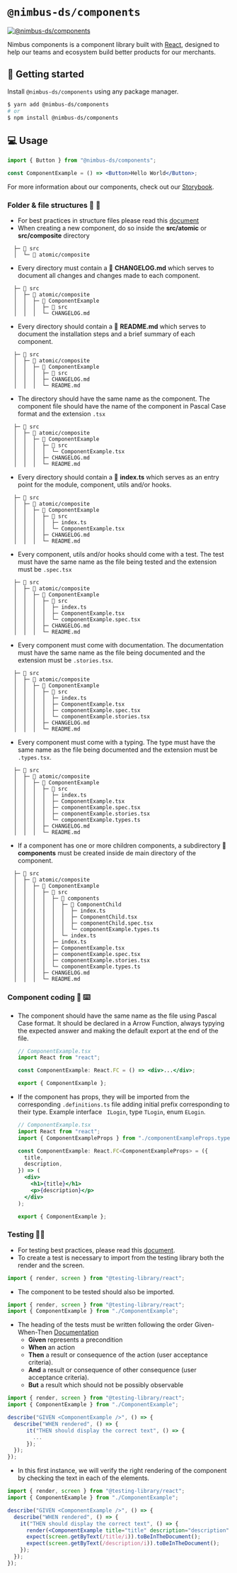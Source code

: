 # `@nimbus-ds/components`

[![@nimbus-ds/components](https://img.shields.io/npm/v/@nimbus-ds/components?label=%40nimbus-ds%2Fcomponents)](https://www.npmjs.com/package/@nimbus-ds/components)

Nimbus components is a component library built with [React](https://reactjs.org), designed to help our teams and ecosystem build better products for our merchants.

## 🚀 Getting started

Install `@nimbus-ds/components` using any package manager.

```sh
$ yarn add @nimbus-ds/components
# or
$ npm install @nimbus-ds/components
```

## 💻 Usage

```jsx
import { Button } from "@nimbus-ds/components";

const ComponentExample = () => <Button>Hello World</Button>;
```

For more information about our components, check out our [Storybook](https://tiendanube.github.io/nimbus-design-system/).

### Folder & file structures 📁 📄

- For best practices in structure files please read this [document](https://redux.js.org/style-guide/style-guide#structure-files-as-feature-folders-with-single-file-logic)
- When creating a new component, do so inside the **src/atomic** or **src/composite** directory

```
  ├─ 📁 src
  │  └─ 📁 atomic/composite
```

- Every directory must contain a 📄 **CHANGELOG.md** which serves to document all changes and changes made to each component.

```
  ├─ 📁 src
  │  ├─ 📁 atomic/composite
  │  │  ├─ 📁 ComponentExample
  │  │  │  ├─ 📁 src
  │  │  │  └─ CHANGELOG.md
```

- Every directory should contain a 📄 **README.md** which serves to document the installation steps and a brief summary of each component.

```
  ├─ 📁 src
  │  ├─ 📁 atomic/composite
  │  │  ├─ 📁 ComponentExample
  │  │  │  ├─ 📁 src
  │  │  │  ├─ CHANGELOG.md
  │  │  │  └─ README.md
```

- The directory should have the same name as the component. The component file should have the name of the component in Pascal Case format and the extension `.tsx`

```
  ├─ 📁 src
  │  ├─ 📁 atomic/composite
  │  │  ├─ 📁 ComponentExample
  │  │  │  ├─ 📁 src
  │  │  │  │  └─ ComponentExample.tsx
  │  │  │  ├─ CHANGELOG.md
  │  │  │  └─ README.md
```

- Every directory should contain a 📄 **index.ts** which serves as an entry point for the module, component, utils and/or hooks.

```
  ├─ 📁 src
  │  ├─ 📁 atomic/composite
  │  │  ├─ 📁 ComponentExample
  │  │  │  ├─ 📁 src
  │  │  │  │  ├─ index.ts
  │  │  │  │  └─ ComponentExample.tsx
  │  │  │  ├─ CHANGELOG.md
  │  │  │  └─ README.md
```

- Every component, utils and/or hooks should come with a test. The test must have the same name as the file being tested and the extension must be `.spec.tsx`

```
  ├─ 📁 src
  │  ├─ 📁 atomic/composite
  │  │  ├─ 📁 ComponentExample
  │  │  │  ├─ 📁 src
  │  │  │  │  ├─ index.ts
  │  │  │  │  ├─ ComponentExample.tsx
  │  │  │  │  └─ componentExample.spec.tsx
  │  │  │  ├─ CHANGELOG.md
  │  │  │  └─ README.md
```

- Every component must come with documentation. The documentation must have the same name as the file being documented and the extension must be `.stories.tsx`.

```
  ├─ 📁 src
  │  ├─ 📁 atomic/composite
  │  │  ├─ 📁 ComponentExample
  │  │  │  ├─ 📁 src
  │  │  │  │  ├─ index.ts
  │  │  │  │  ├─ ComponentExample.tsx
  │  │  │  │  ├─ componentExample.spec.tsx
  │  │  │  │  └─ componentExample.stories.tsx
  │  │  │  ├─ CHANGELOG.md
  │  │  │  └─ README.md
```

- Every component must come with a typing. The type must have the same name as the file being documented and the extension must be `.types.tsx`.

```
  ├─ 📁 src
  │  ├─ 📁 atomic/composite
  │  │  ├─ 📁 ComponentExample
  │  │  │  ├─ 📁 src
  │  │  │  │  ├─ index.ts
  │  │  │  │  ├─ ComponentExample.tsx
  │  │  │  │  ├─ componentExample.spec.tsx
  │  │  │  │  ├─ componentExample.stories.tsx
  │  │  │  │  └─ componentExample.types.ts
  │  │  │  ├─ CHANGELOG.md
  │  │  │  └─ README.md
```

- If a component has one or more children components, a subdirectory **📁 components** must be created inside de main directory of the component.

```
  ├─ 📁 src
  │  ├─ 📁 atomic/composite
  │  │  ├─ 📁 ComponentExample
  │  │  │  ├─ 📁 src
  │  │  │  │  ├─ 📁 components
  │  │  │  │  │  ├─ 📁 ComponentChild
  │  │  │  │  │  │  ├─ index.ts
  │  │  │  │  │  │  ├─ ComponentChild.tsx
  │  │  │  │  │  │  ├─ componentChild.spec.tsx
  │  │  │  │  │  │  └─ componentExample.types.ts
  │  │  │  │  │  └─ index.ts
  │  │  │  │  ├─ index.ts
  │  │  │  │  ├─ ComponentExample.tsx
  │  │  │  │  ├─ componentExample.spec.tsx
  │  │  │  │  ├─ componentExample.stories.tsx
  │  │  │  │  └─ componentExample.types.ts
  │  │  │  ├─ CHANGELOG.md
  │  │  │  └─ README.md
```

### Component coding 🤖 ⌨️

- The component should have the same name as the file using Pascal Case format. It should be declared in a Arrow Function, always typying the expected answer and making the default export at the end of the file.

  ```jsx
  // ComponentExample.tsx
  import React from "react";

  const ComponentExample: React.FC = () => <div>...</div>;

  export { ComponentExample };
  ```

- If the component has props, they will be imported from the corresponding `.definitions.ts` file adding initial prefix corresponding to their type. Example interface ` ILogin`, type `TLogin`, enum `ELogin`.

  ```jsx
  // ComponentExample.tsx
  import React from "react";
  import { ComponentExampleProps } from "./componentExampleProps.types";

  const ComponentExample: React.FC<ComponentExampleProps> = ({
    title,
    description,
  }) => (
    <div>
      <h1>{title}</h1>
      <p>{description}</p>
    </div>
  );

  export { ComponentExample };
  ```

### Testing 🧪🔬

- For testing best practices, please read this [document](https://kentcdodds.com/blog/common-mistakes-with-react-testing-library).
- To create a test is necessary to import from the testing library both the render and the screen.

```jsx
import { render, screen } from "@testing-library/react";
```

- The component to be tested should also be imported.

```jsx
import { render, screen } from "@testing-library/react";
import { ComponentExample } from "./ComponentExample";
```

- The heading of the tests must be written following the order Given-When-Then [Documentation](https://cucumber.io/docs/gherkin/reference/)
  - **Given** represents a precondition
  - **When** an action
  - **Then** a result or consequence of the action (user acceptance criteria).
  - **And** a result or consequence of other consequence (user acceptance criteria).
  - **But** a result which should not be possibly observable

```jsx
import { render, screen } from "@testing-library/react";
import { ComponentExample } from "./ComponentExample";

describe("GIVEN <ComponentExample />", () => {
  describe("WHEN rendered", () => {
      it("THEN should display the correct text", () => {
        ...
      });
  });
});
```

- In this first instance, we will verify the right rendering of the component by checking the text in each of the elements.

```jsx
import { render, screen } from "@testing-library/react";
import { ComponentExample } from "./ComponentExample";

describe("GIVEN <ComponentExample />", () => {
  describe("WHEN rendered", () => {
    it("THEN should display the correct text", () => {
      render(<ComponentExample title="title" description="description" />);
      expect(screen.getByText(/title/i)).toBeInTheDocument();
      expect(screen.getByText(/description/i)).toBeInTheDocument();
    });
  });
});
```
